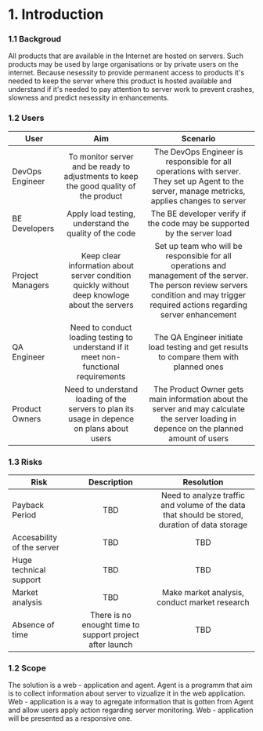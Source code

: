 # 1. Introduction
### 1.1 Backgroud
All products that are available in the Internet are hosted on servers. Such products may be used by large organisations or by private users on the internet. Because nesessity to provide permanent access to products it's needed to keep the server where this product is hosted available and understand if it's needed to pay attention to server work to prevent crashes, slowness and predict nesessity in enhancements.

### 1.2 Users
|User | Aim | Scenario|
|------- |:---:|:-------:|
|DevOps Engineer| To monitor server and be ready to adjustments to keep the good quality of the product | The DevOps Engineer is responsible for all operations with server. They set up Agent to the server, manage metricks, applies changes to server
|BE Developers|Apply load testing, understand the quality of the code|The BE developer verify if the code may be supported by the server load
|Project Managers|Keep clear information about server condition quickly without deep knowloge about the servers|Set up team who will be responsible for all operations and management of the server. The person review servers condition and may trigger required actions regarding server enhancement 
|QA Engineer|Need to conduct loading testing to understand if it meet non-functional requirements|The QA Engineer initiate load testing and get results to compare them with planned ones
|Product Owners|Need to understand loading of the servers to plan its usage in depence on plans about users|The Product Owner gets main information about the server and may calculate the server loading in depence on the planned amount of users

### 1.3 Risks

|Risk| Description|Resolution|
|-------|:---:|:-------:|
|Payback Period|TBD|Need to analyze traffic and volume of the data that should be stored, duration of data storage|
|Accesability of the server|TBD|TBD|
|Huge technical support|TBD|TBD|
|Market analysis|TBD|Make market analysis, conduct market research|
|Absence of time|There is no enought time to support project after launch|TBD|

### 1.2 Scope
The solution is a web - application and agent. Agent is a programm that aim is to collect information about server to vizualize it in the web application. Web - application is a way to agregate information that is gotten from Agent and allow users apply action regarding server monitoring. Web - application will be presented as a responsive one.
